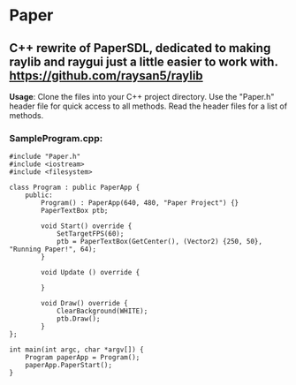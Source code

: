 # Paper
## C++ rewrite of PaperSDL, dedicated to making raylib and raygui just a little easier to work with. https://github.com/raysan5/raylib

**Usage**:
Clone the files into your C++ project directory.
Use the "Paper.h" header file for quick access to all methods.
Read the header files for a list of methods.


### SampleProgram.cpp:
```
#include "Paper.h"
#include <iostream>
#include <filesystem>

class Program : public PaperApp {
    public:
        Program() : PaperApp(640, 480, "Paper Project") {}
        PaperTextBox ptb;

        void Start() override {
            SetTargetFPS(60);
            ptb = PaperTextBox(GetCenter(), (Vector2) {250, 50}, "Running Paper!", 64);
        }

        void Update () override {
            
        }

        void Draw() override {
            ClearBackground(WHITE);
            ptb.Draw();
        }   
};

int main(int argc, char *argv[]) {
    Program paperApp = Program();
    paperApp.PaperStart();
}
```
